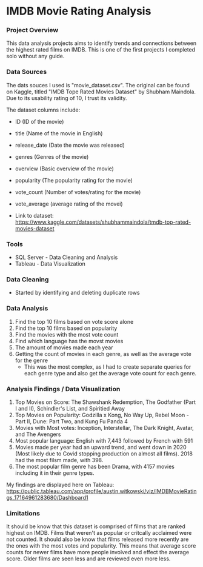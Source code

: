 # IMDB Movie Rating Analysis

### Project Overview

This data analysis projects aims to identify trends and connections between the highest rated films on IMDB. This is one of the first projects I completed solo without any guide.


### Data Sources

The dats souces I used is "movie_dataset.csv". The original can be found on Kaggle, titled "IMDB Tope Rated Movies Dataset" by Shubham Maindola. Due to its usability rating of 10, I trust its validity.

The dataset columns include:
- ID (ID of the movie)
- title (Name of the movie in English)
- release_date (Date the movie was released)
- genres (Genres of the movie)
- overview (Basic overview of the movie)
- popularity (The popularity rating for the movie)
- vote_count (Number of votes/rating for the movie)
- vote_average (average rating of the movei)

- Link to dataset: https://www.kaggle.com/datasets/shubhammaindola/tmdb-top-rated-movies-dataset


### Tools
- SQL Server - Data Cleaning and Analysis
- Tableau - Data Visualization


### Data Cleaning

- Started by identifying and deleting duplicate rows


### Data Analysis

1. Find the top 10 films based on vote score alone
2. Find the top 10 films based on popularity
3. Find the movies with the most vote count
4. Find which language has the movst movies
5. The amount of movies made each year
6. Getting the count of movies in each genre, as well as the average vote for the genre
   - This was the most complex, as I had to create separate queries for each genre type and also get the average vote count for each genre.


### Analysis Findings / Data Visualization

1. Top Movies on Score: The Shawshank Redemption, The Godfather (Part I and II), Schindler's List, and Spiritied Away
2. Top Movies on Popularity: Godzilla x Kong, No Way Up, Rebel Moon - Part II, Dune: Part Two, and Kung Fu Panda 4
3. Movies with Most votes: Inception, Interstellar, The Dark Knight, Avatar, and The Avengers
4. Most popular language: English with 7,443 followed by French with 591
5. Movies made per year had an upward trend, and went down in 2020 (Most likely due to Covid stopping production on almost all films). 2018 had the most filsm made, with 398.
6. The most popular film genre has been Drama, with 4157 movies including it in their genre types.

My findings are displayed here on Tableau: https://public.tableau.com/app/profile/austin.witkowski/viz/IMDBMovieRatings_17164961283680/Dashboard1


### Limitations

It should be know that this dataset is comprised of films that are ranked highest on IMDB. Films that weren't as popular or critcally acclaimed were not counted. It should also be know that films released more recently are the ones with the most votes and popularity. This means that average score counts for newer films have more people involved and effect the average score. Older films are seen less and are reviewed even more less.
